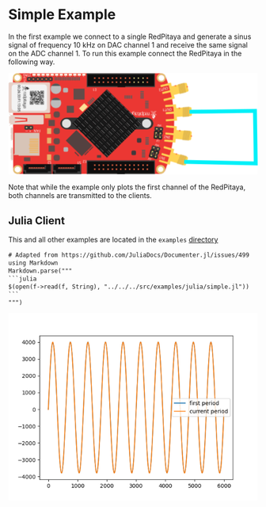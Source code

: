 # Simple Example

In the first example we connect to a single RedPitaya and generate a sinus signal of frequency 10 kHz on DAC channel 1 and receive the same signal on the ADC channel 1. To run this example connect the RedPitaya in the following way.

![RedPitaya](../assets/simpleExample.png)

Note that while the example only plots the first channel of the RedPitaya, both channels are transmitted to the clients.

## Julia Client

This and all other examples are located in the ```examples``` [directory](https://github.com/tknopp/RedPitayaDAQServer/tree/master/src/examples/julia)

````@eval
# Adapted from https://github.com/JuliaDocs/Documenter.jl/issues/499
using Markdown
Markdown.parse("""
```julia
$(open(f->read(f, String), "../../../src/examples/julia/simple.jl"))
```
""")
````

![Simple Example Results](../assets/simple.png)
